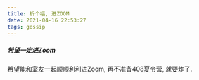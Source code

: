 ```yaml
---
title: 祈个福, 进ZOOM
date: 2021-04-16 22:53:27
tags: gossip
---
```


##### 希望一定进Zoom
希望能和室友一起顺顺利利进Zoom, 再不准备408夏令营, 就要炸了.
